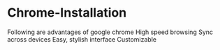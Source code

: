 # Chrome-Installation

Following are advantages of google chrome 
      High speed browsing
      Sync across devices
      Easy, stylish interface 
      Customizable 
      